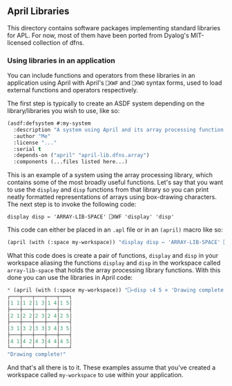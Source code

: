 <!-- TITLE/ -->

## April Libraries

<!-- /TITLE -->

This directory contains software packages implementing standard libraries for APL. For now, most of them have been ported from Dyalog's MIT-licensed collection of dfns.

### Using libraries in an application

You can include functions and operators from these libraries in an application using April with April's `⎕XWF` and `⎕XWO` syntax forms, used to load external functions and operators respectively.

The first step is typically to create an ASDF system depending on the library/libraries you wish to use, like so:

```lisp
(asdf:defsystem #:my-system
  :description "A system using April and its array processing function library."
  :author "Me"
  :license "..."
  :serial t
  :depends-on ("april" "april-lib.dfns.array")
  :components (...files listed here...)
```

This is an example of a system using the array processing library, which contains some of the most broadly useful functions. Let's say that you want to use the `display` and `disp` functions from that library so you can print neatly formatted representations of arrays using box-drawing characters. The next step is to invoke the following code:

```apl
display disp ← 'ARRAY-LIB-SPACE' ⎕XWF 'display' 'disp'
```

This code can either be placed in an `.apl` file or in an `(april)` macro like so:

```lisp
(april (with (:space my-workspace)) "display disp ← 'ARRAY-LIB-SPACE' ⎕XWF 'display' 'disp'")
```

What this code does is create a pair of functions, `display` and `disp` in your workspace aliasing the functions `display` and `disp` in the workspace called `array-lib-space` that holds the array processing library functions. With this done you can use the libraries in April code:

```lisp
* (april (with (:space my-workspace)) "⎕←disp ⍳4 5 ⋄ 'Drawing complete!'")
┌───┬───┬───┬───┬───┐
│1 1│1 2│1 3│1 4│1 5│
├───┼───┼───┼───┼───┤
│2 1│2 2│2 3│2 4│2 5│
├───┼───┼───┼───┼───┤
│3 1│3 2│3 3│3 4│3 5│
├───┼───┼───┼───┼───┤
│4 1│4 2│4 3│4 4│4 5│
└───┴───┴───┴───┴───┘
"Drawing complete!"
```

And that's all there is to it. These examples assume that you've created a workspace called `my-workspace` to use within your application.